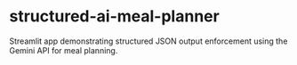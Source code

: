 # structured-ai-meal-planner
Streamlit app demonstrating structured JSON output enforcement using the Gemini API for meal planning.
